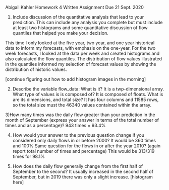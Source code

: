 Abigail Kahler
Homework 4 Written Assignment
Due 21 Sept. 2020

1) Include discussion of the quantitative analysis that lead to your prediction. This can include any analysis you complete but must include 
   at least two histograms and some quantitative discussion of flow quantiles that helped you make your decision.

This time I only looked at the five year, two year, and one year historical data to inform my forecasts, with emphasis on the one-year.
For the two week forecasts, I looked at the data per week and created histograms and also calculated the flow quantiles. The distribution
of flow values illustrated in the quantiles informed my selection of forecast values by showing the distribution of historic values. 


[continue figuring out how to add histogram images in the morning]

2) Describe the variable flow_data:
What is it? 
  It is a twp-dimensional array. 
What type of values is is composed of? 
  It is composed of floats.
What is are its dimensions, and total size? 
  It has four columns and 11585 rows, so the total size must the 46340 values contained within the array.

3)How many times was the daily flow greater than your prediction in the month of September (express your answer in terms of the total number of times and as a percentage)?
943 times = 93.4%

4) How would your answer to the previous question change if you considered only daily flows in or before 2000? 
It would be 360 times and 100%
   Same question for the flows in or after the year 2010? (again report total number of times and percentage)
This would be 313/319 times for 98.1%

5) How does the daily flow generally change from the first half of September to the second?
It usually increased in the second half of September, but in 2019 there was only a slight increase.
[histogram here]
